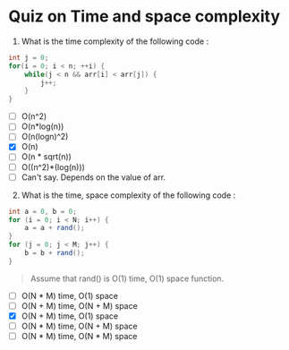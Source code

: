 # Quiz on Time and space complexity

1. What is the time complexity of the following code :
```java
int j = 0;
for(i = 0; i < n; ++i) {
    while(j < n && arr[i] < arr[j]) {
        j++;
    }
}
```
- [ ] O(n^2)
- [ ] O(n*log(n))
- [ ] O(n(logn)^2)
- [x] O(n)
- [ ] O(n * sqrt(n))
- [ ] O((n^2)*(log(n)))
- [ ] Can't say. Depends on the value of arr.

2. What is the time, space complexity of the following code :
```java
int a = 0, b = 0;    
for (i = 0; i < N; i++) {
    a = a + rand();  
}
for (j = 0; j < M; j++) {
    b = b + rand();
}
```
> Assume that rand() is O(1) time, O(1) space function.

- [ ] O(N * M) time, O(1) space
- [ ] O(N + M) time, O(N + M) space
- [x] O(N + M) time, O(1) space
- [ ] O(N * M) time, O(N + M) space
- [ ] O(N * M) time, O(N * M) space